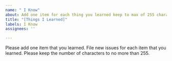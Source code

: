 ```yaml
---
name: " I Know"
about: Add one item for each thing you learned keep to max of 255 characters
title: "[Things I Learned]"
labels: I Know
assignees: ''

---
```


Please add one item that you learned.  File new issues for each item that you learned.  Please keep the number of characters to no more than 255.
